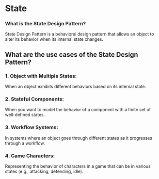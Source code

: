 # State

### What is the State Design Pattern?

State Design Pattern is a behavioral design pattern that allows an object to alter its behavior when its internal state changes.

## What are the use cases of the State Design Pattern?

### 1. Object with Multiple States:

When an object exhibits different behaviors based on its internal state.

### 2. Stateful Components:

When you want to model the behavior of a component with a finite set of well-defined states.

### 3. Workflow Systems:

In systems where an object goes through different states as it progresses through a workflow.

### 4. Game Characters:

Representing the behavior of characters in a game that can be in various states (e.g., attacking, defending, idle).
